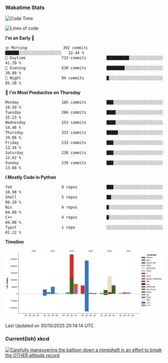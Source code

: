 ### Wakatime Stats
<!--START_SECTION:waka-->
![Code Time](http://img.shields.io/badge/Code%20Time-3%2C391%20hrs%208%20mins-blue)

![Lines of code](https://img.shields.io/badge/From%20Hello%20World%20I%27ve%20Written-1.0%20million%20lines%20of%20code-blue)

**I'm an Early 🐤** 

```text
🌞 Morning                392 commits         ██████░░░░░░░░░░░░░░░░░░░   22.44 % 
🌆 Daytime                723 commits         ██████████░░░░░░░░░░░░░░░   41.39 % 
🌃 Evening                538 commits         ████████░░░░░░░░░░░░░░░░░   30.80 % 
🌙 Night                  94 commits          █░░░░░░░░░░░░░░░░░░░░░░░░   05.38 % 
```
📅 **I'm Most Productive on Thursday** 

```text
Monday                   185 commits         ███░░░░░░░░░░░░░░░░░░░░░░   10.59 % 
Tuesday                  266 commits         ████░░░░░░░░░░░░░░░░░░░░░   15.23 % 
Wednesday                253 commits         ████░░░░░░░░░░░░░░░░░░░░░   14.48 % 
Thursday                 333 commits         █████░░░░░░░░░░░░░░░░░░░░   19.06 % 
Friday                   233 commits         ███░░░░░░░░░░░░░░░░░░░░░░   13.34 % 
Saturday                 238 commits         ███░░░░░░░░░░░░░░░░░░░░░░   13.62 % 
Sunday                   239 commits         ███░░░░░░░░░░░░░░░░░░░░░░   13.68 % 
```


**I Mostly Code in Python** 

```text
TeX                      9 repos             ███░░░░░░░░░░░░░░░░░░░░░░   10.98 % 
Shell                    5 repos             ██░░░░░░░░░░░░░░░░░░░░░░░   06.10 % 
Nix                      4 repos             █░░░░░░░░░░░░░░░░░░░░░░░░   04.88 % 
C++                      4 repos             █░░░░░░░░░░░░░░░░░░░░░░░░   04.88 % 
Typst                    1 repo              ░░░░░░░░░░░░░░░░░░░░░░░░░   01.22 % 
```



**Timeline**

![Lines of Code chart](https://raw.githubusercontent.com/joshuajeschek/joshuajeschek/main/assets/bar_graph.png)


 Last Updated on 30/10/2025 20:14:14 UTC
<!--END_SECTION:waka-->

### Current(ish) xkcd
<a id="xkcd-a" title="Carefully maneuvering the balloon down a mineshaft in an effort to break the OTHER altitude record" href="https://www.xkcd.com" target="_blank">
        <img align="center" id="xkcd-img" src="https://imgs.xkcd.com/comics/airspeed.png" alt="Carefully maneuvering the balloon down a mineshaft in an effort to break the OTHER altitude record" height=300 />
</a>
